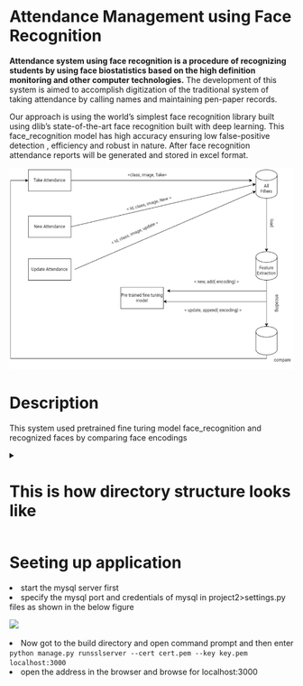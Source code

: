 <h1>Attendance Management using Face Recognition</h1>
<p>  <b>Attendance system using face
recognition is a procedure of recognizing students by using
face biostatistics based on the high definition monitoring
and other computer technologies.</b> The development of this
system is aimed to accomplish digitization of the traditional
system of taking attendance by calling names and
maintaining pen-paper records. </p>
<p>Our approach is using the world’s simplest face recognition library built using dlib’s state-of-the-art face recognition built with deep learning. This face_recognition model has high accuracy ensuring low false-positive detection , efficiency and robust in nature. After face recognition attendance reports will be generated and stored in excel format. </p>
<img src="flowchart.png">
<h1>Description</h1>
<p> This system used pretrained fine turing model face_recognition and recognized faces by comparing face encodings </p>

<details>
  <summary><h1> This is how directory structure looks like</h1></summary>
  <code>├───ams
│   ├───migrations
│   │   └───__pycache__
│   ├───templates
│   │   └───static
│   │       ├───css
│   │       ├───js
│   │       └───media
│   └───__pycache__
├───models
├───pictures
│   ├───N18
│   │   └───cse
│   │       ├───cse1
│   │       └───cse2
│   │           └───Sample
│   ├───N19
│   │   └───cse
│   │       └───cse1
│   └───N20
│       └───cse
│           ├───cse1
│           │   ├───N181022
│           │   ├───N200037
│           │   ├───N200377
│           │   ├───N200381│           │   
│           │   ├───N201064
│           │   └───N201070
│           └───cse2
│               ├───N170976
│               ├───N180789
│               ├───N180825
│               └───N181022
├───project2
│   └───__pycache__
└───static
    ├───admin
    │   ├───css
    │   │   └───vendor
    │   │       └───select2
    │   ├───img
    │   │   └───gis
    │   └───js
    │       ├───admin
    │       └───vendor
    │           ├───jquery
    │           ├───select2
    │           │   └───i18n
    │           └───xregexp
    ├───css
    ├───js
    └───media</code>
</details>
<h1>Seeting up application</h1>
<p>
  <li>start the mysql server first</li>
  <li>specify the mysql port and credentials of mysql in project2>settings.py files as shown in the below figure
    
<img src="https://github.com/knowverse/MINOR/assets/108925522/3ed37f3d-c48a-498d-883d-1a83b7436daf"/></li>
  <li>Now got to the build directory and open command prompt and then enter <br>
    <code>python manage.py runsslserver --cert cert.pem --key key.pem localhost:3000</code>
    
  </li>
  <li>open the address in the browser and browse for localhost:3000</li>
  
  
</p>
